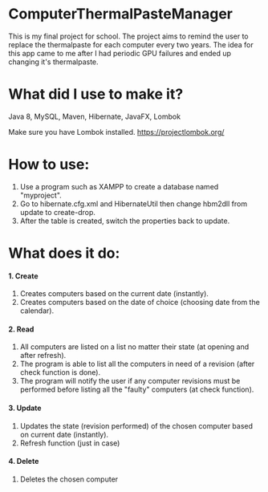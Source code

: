 # ComputerThermalPasteManager
This is my final project for school. 
The project aims to remind the user to replace the thermalpaste for each computer every two years.
The idea for this app came to me after I had periodic GPU failures and ended up changing it's thermalpaste.

# What did I use to make it?

Java 8, MySQL, Maven, Hibernate, JavaFX, Lombok

Make sure you have Lombok installed.
https://projectlombok.org/

# How to use:

1. Use a program such as XAMPP to create a database named "myproject".
2. Go to hibernate.cfg.xml and HibernateUtil then change hbm2dll from update to create-drop.
3. After the table is created, switch the properties back to update.

# What does it do:

#### 1. Create
1. Creates computers based on the current date (instantly).
2. Creates computers based on the date of choice (choosing date from the calendar).
  
#### 2. Read
1. All computers are listed on a list no matter their state (at opening and after refresh).
2. The program is able to list all the computers in need of a revision (after check function is done).
3. The program will notify the user if any computer revisions must be performed before listing all the "faulty" computers (at check function).

#### 3. Update
1. Updates the state (revision performed) of the chosen computer based on current date (instantly). 
2. Refresh function (just in case)

#### 4. Delete
1. Deletes the chosen computer
